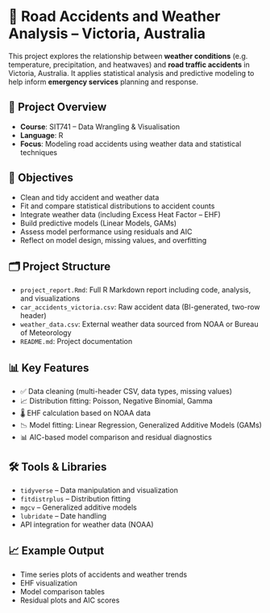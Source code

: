 # 🚧 Road Accidents and Weather Analysis – Victoria, Australia

This project explores the relationship between **weather conditions** (e.g. temperature, precipitation, and heatwaves) and **road traffic accidents** in Victoria, Australia. It applies statistical analysis and predictive modeling to help inform **emergency services** planning and response.

## 📌 Project Overview

- **Course**: SIT741 – Data Wrangling & Visualisation
- **Language**: R
- **Focus**: Modeling road accidents using weather data and statistical techniques

## 🎯 Objectives

- Clean and tidy accident and weather data
- Fit and compare statistical distributions to accident counts
- Integrate weather data (including Excess Heat Factor – EHF)
- Build predictive models (Linear Models, GAMs)
- Assess model performance using residuals and AIC
- Reflect on model design, missing values, and overfitting

## 🗂️ Project Structure

- `project_report.Rmd`: Full R Markdown report including code, analysis, and visualizations
- `car_accidents_victoria.csv`: Raw accident data (BI-generated, two-row header)
- `weather_data.csv`: External weather data sourced from NOAA or Bureau of Meteorology
- `README.md`: Project documentation

## 📊 Key Features

- ✅ Data cleaning (multi-header CSV, data types, missing values)
- 📈 Distribution fitting: Poisson, Negative Binomial, Gamma
- 🌡️ EHF calculation based on NOAA data
- 📉 Model fitting: Linear Regression, Generalized Additive Models (GAMs)
- 📊 AIC-based model comparison and residual diagnostics

## 🛠 Tools & Libraries

- `tidyverse` – Data manipulation and visualization
- `fitdistrplus` – Distribution fitting
- `mgcv` – Generalized additive models
- `lubridate` – Date handling
- API integration for weather data (NOAA)

## 📈 Example Output

- Time series plots of accidents and weather trends
- EHF visualization
- Model comparison tables
- Residual plots and AIC scores



